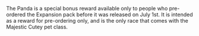 The Panda is a special bonus reward available only to people who pre-ordered the Expansion pack before it was released on July 1st. It is intended as a reward for pre-ordering only, and is the only race that comes with the Majestic Cutey pet class.